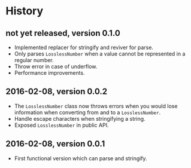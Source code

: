 # History

## not yet released, version 0.1.0

- Implemented replacer for stringify and reviver for parse.
- Only parses `LosslessNumber` when a value cannot be represented in a regular
  number.
- Throw error in case of underflow.
- Performance improvements.


## 2016-02-08, version 0.0.2

- The `LosslessNumber` class now throws errors when you would lose information
  when converting from and to a `LosslessNumber`.
- Handle escape characters when stringifying a string.
- Exposed `LosslessNumber` in public API.


## 2016-02-08, version 0.0.1

- First functional version which can parse and stringify.
